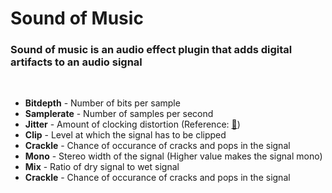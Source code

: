 <h1>Sound of Music</h2>

<h3>Sound of music is an audio effect plugin that adds digital artifacts to an audio signal</h3>

<br>

<ul>
    <li>
        <b>Bitdepth</b> - Number of bits per sample
    </li>
    <li>
        <b>Samplerate</b> - Number of samples per second
    </li>
    <li>
        <b>Jitter</b> - Amount of clocking distortion (Reference: <a href="https://headfonics.com/what-is-jitter-in-audio/">📖</a>)
    </li>
    <li>
        <b>Clip</b> - Level at which the signal has to be clipped
    </li>
    <li>
        <b>Crackle</b> - Chance of occurance of cracks and pops in the signal
    </li>
    <li>
        <b>Mono</b> - Stereo width of the signal (Higher value makes the signal mono)
    </li>
    <li>
        <b>Mix</b> - Ratio of dry signal to wet signal
    </li>
    <li>
        <b>Crackle</b> - Chance of occurance of cracks and pops in the signal
    </li>
</ul>